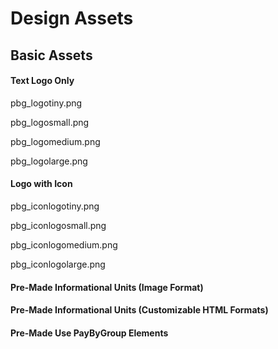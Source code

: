 # Design Assets
## Basic Assets

#### Text Logo Only

pbg_logotiny.png

pbg_logosmall.png

pbg_logomedium.png

pbg_logolarge.png

#### Logo with Icon

pbg_iconlogotiny.png

pbg_iconlogosmall.png

pbg_iconlogomedium.png

pbg_iconlogolarge.png

#### Pre-Made Informational Units (Image Format)


#### Pre-Made Informational Units (Customizable HTML Formats)


#### Pre-Made Use PayByGroup Elements








